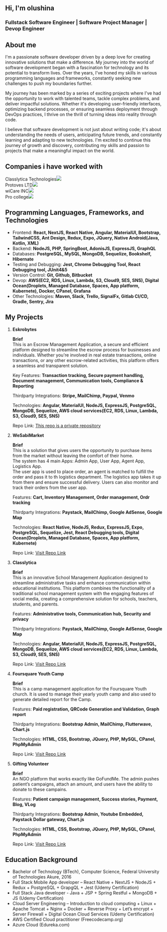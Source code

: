 <h2>Hi, I'm olushina</h2>
<h3 color="#0dcaf0">Fullstack Software Engineer | Software Project Manager | Devop Engineer</h3>

<h2>About me</h2>
<p>I'm a passionate software developer driven by a deep love for creating innovative solutions that make a difference. My journey into the world of software development began with a fascination for technology and its potential to transform lives. Over the years, I've honed my skills in various programming languages and frameworks, constantly seeking new challenges to push my boundaries further.</p>

<p>My journey has been marked by a series of exciting projects where I've had the opportunity to work with talented teams, tackle complex problems, and deliver impactful solutions. Whether it's developing user-friendly interfaces, optimizing backend processes, or ensuring seamless deployment through DevOps practices, I thrive on the thrill of turning ideas into reality through code.</p>

<p>I believe that software development is not just about writing code; it's about understanding the needs of users, anticipating future trends, and constantly learning and adapting to new technologies. I'm excited to continue this journey of growth and discovery, contributing my skills and passion to projects that make a meaningful impact on the world.
</p>

<h2>Companies i have worked with</h2>
<div>Classlytica Technologies<img src="https://drive.google.com/file/d/1iF8jwQ-C1ti9Pe-81B4QDFB7LeoRMina/view?usp=sharing"/></div>
<div>Protoves LTD<img src="https://drive.google.com/file/d/1iF8jwQ-C1ti9Pe-81B4QDFB7LeoRMina/view?usp=sharing"/></div>
<div>wiCare INC<img src="https://drive.google.com/file/d/1iF8jwQ-C1ti9Pe-81B4QDFB7LeoRMina/view?usp=sharing"/></div>
<div>Pro college<img src="https://drive.google.com/file/d/1iF8jwQ-C1ti9Pe-81B4QDFB7LeoRMina/view?usp=sharing"/></div>

<p></p>

<h2>Programming Languages, Frameworks, and Technologies</h2>
<ul>
    <li>Frontend: <span color="#0dcaf0"><b>React, NextJS, React Native, Angular, MaterialUI, Bootstrap, TailwindCSS, Ant Design, Redux, Expo, JQuery, Native Android(Java, Kotlin, XML)</b></span></li>
    <li>Backend: <span color="#0dcaf0"><b>NodeJS, PHP, SpringBoot, AdonisJS, ExpressJS, GraphQL</b></span></li>
    <li>Databases: <span color="#0dcaf0"><b>PostgreSQL, MySQL, MongoDB, Sequelize, Bookshelf, Hibernate</b></span></li>
    <li>Testing and Debugging: <span color="#0dcaf0"><b>Jest, Chrome Debugging Tool, React Debugging tool, JUnit4&5</b></span></li>
    <li>Version Control: <span color="#0dcaf0"><b>Git, Github, Bitbucket</b></span></li>
    <li>Devop: <span color="#0dcaf0"><b>AWS(EC2, RDS, Linux, Lambda, S3, Cloud9, SES, SNS), Digital Ocean(Droplets, Managed Database, Spaces, App platform, Kubernete), Docker, CPanel, Grafana</b></span></li>
    <li>Other Technologies: <span color="#0dcaf0"><b>Maven, Slack, Trello, SignalFx, Gitlab CI/CD, Gradle, Sentry, Jira</b></span></li>
</ul>

<h2>My Projects</h2>
<ol>
    <li>
        <b>Eskrobytes</b>
        <p>
            <b>Brief</b><br/>
            This is an Escrow Management Application, a secure and efficient platform designed to streamline the escrow process for businesses and individuals. Whether you're involved in real estate transactions, online transactions, or any other escrow-related activities, this platform offers a seamless and transparent solution. 
        </p>
        <p>Key Features: <b>Transaction tracking, Secure payment handling, Document management, Communication tools, Compliance & Reporting</b></p>
        <p>Thirdparty Integrations: <b>Stripe, MailChimp, Paypal, Venmo</b>
        <p>Technologies: <b>Angular, MaterialUI, NodeJS, ExpressJS, PostgreSQL, MongoDB, Sequelize, AWS cloud services(EC2, RDS, Linux, Lambda, S3, Cloud9, SES, SNS)</b></p>
        <p>Repo Link: <a href="https://github.com/Afrique-Pay/EskroBytes">This repo is a private repository</a></p>
    </li>
    <li>
        <b>WeSabiMarket</b>
        <p>
            <b>Brief</b><br/>
            This is a solution that gives users the opportunity to purchase items from the market without leaving the comfort of their home.<br/> The system has 4 main Apps: Admin App, User App, Agent App, Logistics App. <br/>
            The user app is used to place order, an agent is matched to fulfill the order and  pass it to th logistics department. The logistics app takes it up from there and ensure successful delivery. Users can also monitor and track their orders from the user app.   
        </p>
        <p>Features: <b>Cart, Inventory Management, Order management, Ordr tracking</b></p>
        <p>Thirdparty Integrations: <b>Paystack, MailChimp, Google AdSense, Google Map</b>
        <p>Technologies: <b>React Native, NodeJS, Redux, ExpressJS, Expo, PostgreSQL, Sequelize, Jest, React Debugging tools, Digital Ocean(Droplets, Managed Database, Spaces, App platform, Kubernete)</b></p>
        <p>Repo Link: <a href="https://github.com/deniscole80/wesabimarket_demo">Visit Repo Link</a></p>
    </li>
    <li>
        <b>Classlytica</b>
        <p>
            <b>Brief</b><br/>
            This is an innovative School Management Application designed to streamline administrative tasks and enhance communication within educational institutions. This platform combines the functionality of a traditional school management system with the engaging features of social media, creating a comprehensive solution for schools, teachers, students, and parents.   
        </p>
        <p>Features: <b>Administrative tools, Communication hub, Security and privacy</b></p>
        <p>Thirdparty Integrations: <b>Paystack, MailChimp, Google AdSense, Google Map</b>
        <p>Technologies: <b>Angular, MaterialUI, NodeJS, ExpressJS, PostgreSQL, MongoDB, Sequelize, AWS cloud services(EC2, RDS, Linux, Lambda, S3, Cloud9, SES, SNS)</b></p>
        <p>Repo Link: <a href="https://github.com/deniscole80/classlytica_demo">Visit Repo Link</a></p>
    </li>
    <li>
        <b>Foursquare Youth Camp</b>
        <p>
            <b>Brief</b><br/>
            This is a camp management application for the Foursquare Youth church. It is used to manage their yearly youth camp and also used to generate detailed report for the Camp.
        </p>
        <p>Features: <b>Paid registration, QRCode Generation and Validation, Graph report</b></p>
        <p>Thirdparty Integrations: <b>Bootstrap Admin, MailChimp, Flutterwave, Chart.js</b>
        <p>Technologies: <b>HTML, CSS, Bootstrap, JQuery, PHP, MySQL, CPanel, PhpMyAdmin</b></p>
        <p>Repo Link: <a href="https://github.com/deniscole80/kc-foursquare/tree/main">Visit Repo Link</a></p>
    </li>
    <li>
        <b>Gifting Volunteer</b>
        <p>
            <b>Brief</b><br/>
            An NGO platform that works exactly like GoFundMe. The admin pushes patient’s campaigns, attach an amount, and users have the ability to donate to these campains.
        </p>
        <p>Features: <b>Patient campaign management, Success stories, Payment, Blog, VLog</b></p>
        <p>Thirdparty Integrations: <b>Bootstrap Admin, Youtube Embedded, Paystack Dollar gateway, Chart.js</b>
        <p>Technologies: <b>HTML, CSS, Bootstrap, JQuery, PHP, MySQL, CPanel, PhpMyAdmin</b></p>
        <p>Repo Link: <a href="https://github.com/deniscole80/gvn_demo/tree/main">Visit Repo Link</a></p>
    </li>
</ol>
<p></p>

<h2>Education Background</h2>
<ul>
    <li>Bachelor of Technology (BTech), Computer Science, Federal University of Technologies Akure, 2016</li>
    <li>Full Stack Mobile App developer – React Native + NextJS + NodeJS + Redux + PostgreSQL + GrapgQL + Jest (Udemy Certification)</li>
    <li>Full Stack Java developer - Java + JSP + Spring Restful + MongoDB + JS (Udemy Certification)</li>
    <li>Cloud Server Engineering – Introduction to cloud computing + Linux + Apache Tomcat + Nginx + Docker + Reverse Proxy + Let’s encrypt + Server Firewall + Digital Ocean Cloud Services (Udemy Certification)</li>
    <li>AWS Certified Cloud practitioner (Freecodecamp.org)</li>
    <li>Azure Cloud (Edureka.com)</li>
</ul>